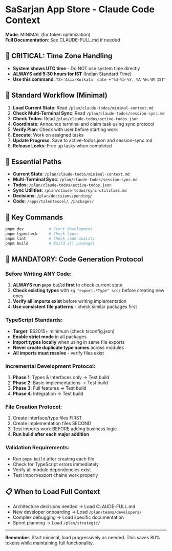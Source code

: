 # SaSarjan App Store - Claude Code Context

**Mode**: MINIMAL (for token optimization)  
**Full Documentation**: See CLAUDE-FULL.md if needed

## 🚨 CRITICAL: Time Zone Handling

- **System shows UTC time** - Do NOT use system time directly
- **ALWAYS add 5:30 hours for IST** (Indian Standard Time)
- **Use this command**: `TZ='Asia/Kolkata' date +'%d-%b-%Y, %A %H:%M IST'`

## 🚀 Standard Workflow (Minimal)

1. **Load Current State**: Read `/plan/claude-todos/minimal-context.md`
2. **Check Multi-Terminal Sync**: Read `/plan/claude-todos/session-sync.md`
3. **Check Todos**: Read `/plan/claude-todos/active-todos.json`
4. **Coordinate**: Announce terminal and claim task using sync protocol
5. **Verify Plan**: Check with user before starting work
6. **Execute**: Work on assigned tasks
7. **Update Progress**: Save to active-todos.json and session-sync.md
8. **Release Locks**: Free up tasks when completed

## 📁 Essential Paths

- **Current State**: `/plan/claude-todos/minimal-context.md`
- **Multi-Terminal Sync**: `/plan/claude-todos/session-sync.md`
- **Todos**: `/plan/claude-todos/active-todos.json`
- **Sync Utilities**: `/plan/claude-todos/sync-utilities.md`
- **Decisions**: `/plan/decisions/pending/`
- **Code**: `/apps/talentexcel/`, `/packages/`

## 🔧 Key Commands

```bash
pnpm dev           # Start development
pnpm typecheck     # Check types
pnpm lint          # Check code quality
pnpm build         # Build all packages
```

## 🚨 MANDATORY: Code Generation Protocol

### Before Writing ANY Code:
1. **ALWAYS run `pnpm build` first** to check current state
2. **Check existing types** with `rg "export.*Type" src/` before creating new ones
3. **Verify all imports exist** before writing implementation
4. **Use consistent file patterns** - check similar packages first

### TypeScript Standards:
- **Target**: ES2015+ minimum (check tsconfig.json)
- **Enable strict mode** in all packages
- **Import types locally** when using in same file exports
- **Never create duplicate type names** across modules
- **All imports must resolve** - verify files exist

### Incremental Development Protocol:
1. **Phase 1**: Types & Interfaces only → Test build
2. **Phase 2**: Basic implementations → Test build  
3. **Phase 3**: Full features → Test build
4. **Phase 4**: Integration → Test build

### File Creation Protocol:
1. Create interface/type files FIRST
2. Create implementation files SECOND  
3. Test imports work BEFORE adding business logic
4. **Run build after each major addition**

### Validation Requirements:
- Run `pnpm build` after creating each file
- Check for TypeScript errors immediately
- Verify all module dependencies exist
- Test import/export chains work properly

## 📋 When to Load Full Context

- Architecture decisions needed → Load CLAUDE-FULL.md
- New developer onboarding → Load `/plan/teams/developers/`
- Complex debugging → Load specific documentation
- Sprint planning → Load `/plan/strategic/`

---

**Remember**: Start minimal, load progressively as needed. This saves 80% tokens while maintaining full functionality.
